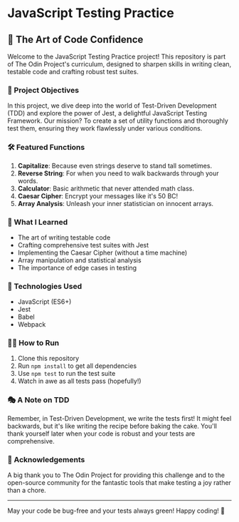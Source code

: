 # JavaScript Testing Practice

## 🧪 The Art of Code Confidence

Welcome to the JavaScript Testing Practice project! This repository is part of The Odin Project's curriculum, designed to sharpen skills in writing clean, testable code and crafting robust test suites.

### 🎯 Project Objectives

In this project, we dive deep into the world of Test-Driven Development (TDD) and explore the power of Jest, a delightful JavaScript Testing Framework. Our mission? To create a set of utility functions and thoroughly test them, ensuring they work flawlessly under various conditions.

### 🛠️ Featured Functions

1. **Capitalize**: Because even strings deserve to stand tall sometimes.
2. **Reverse String**: For when you need to walk backwards through your words.
3. **Calculator**: Basic arithmetic that never attended math class.
4. **Caesar Cipher**: Encrypt your messages like it's 50 BC!
5. **Array Analysis**: Unleash your inner statistician on innocent arrays.

### 🧠 What I Learned

- The art of writing testable code
- Crafting comprehensive test suites with Jest
- Implementing the Caesar Cipher (without a time machine)
- Array manipulation and statistical analysis
- The importance of edge cases in testing

### 🚀 Technologies Used

- JavaScript (ES6+)
- Jest
- Babel
- Webpack

### 🏃‍♂️ How to Run

1. Clone this repository
2. Run `npm install` to get all dependencies
3. Use `npm test` to run the test suite
4. Watch in awe as all tests pass (hopefully!)

### 🎭 A Note on TDD

Remember, in Test-Driven Development, we write the tests first! It might feel backwards, but it's like writing the recipe before baking the cake. You'll thank yourself later when your code is robust and your tests are comprehensive.

### 🌟 Acknowledgements

A big thank you to The Odin Project for providing this challenge and to the open-source community for the fantastic tools that make testing a joy rather than a chore.

---

May your code be bug-free and your tests always green! Happy coding! 🚀